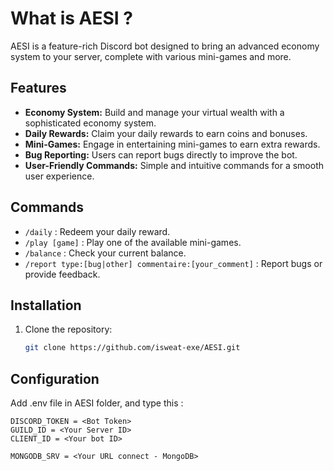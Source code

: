 # What is AESI ?

AESI is a feature-rich Discord bot designed to bring an advanced economy system to your server, complete with various mini-games and more.

## Features

- **Economy System:** Build and manage your virtual wealth with a sophisticated economy system.
- **Daily Rewards:** Claim your daily rewards to earn coins and bonuses.
- **Mini-Games:** Engage in entertaining mini-games to earn extra rewards.
- **Bug Reporting:** Users can report bugs directly to improve the bot.
- **User-Friendly Commands:** Simple and intuitive commands for a smooth user experience.

## Commands

- `/daily` : Redeem your daily reward.
- `/play [game]` : Play one of the available mini-games.
- `/balance` : Check your current balance.
- `/report type:[bug|other] commentaire:[your_comment]` : Report bugs or provide feedback.

## Installation

1. Clone the repository:

   ```bash
   git clone https://github.com/isweat-exe/AESI.git
   ```

## Configuration

Add .env file in AESI folder, and type this :
```env
DISCORD_TOKEN = <Bot Token>
GUILD_ID = <Your Server ID>
CLIENT_ID = <Your bot ID>

MONGODB_SRV = <Your URL connect - MongoDB> 
```